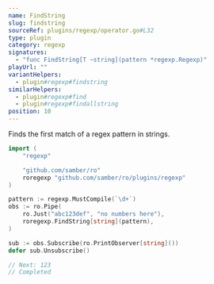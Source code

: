 ```yaml
---
name: FindString
slug: findstring
sourceRef: plugins/regexp/operator.go#L32
type: plugin
category: regexp
signatures:
  - "func FindString[T ~string](pattern *regexp.Regexp)"
playUrl: ""
variantHelpers:
  - plugin#regexp#findstring
similarHelpers:
  - plugin#regexp#find
  - plugin#regexp#findallstring
position: 10
---
```


Finds the first match of a regex pattern in strings.

```go
import (
    "regexp"

    "github.com/samber/ro"
    roregexp "github.com/samber/ro/plugins/regexp"
)

pattern := regexp.MustCompile(`\d+`)
obs := ro.Pipe(
    ro.Just("abc123def", "no numbers here"),
    roregexp.FindString[string](pattern),
)

sub := obs.Subscribe(ro.PrintObserver[string]())
defer sub.Unsubscribe()

// Next: 123
// Completed
```